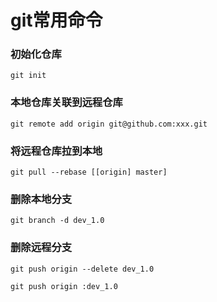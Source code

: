 # git常用命令



### 初始化仓库

```git command
git init
```



### 本地仓库关联到远程仓库

```git command
git remote add origin git@github.com:xxx.git
```



### 将远程仓库拉到本地

```git command
git pull --rebase [[origin] master]
```



### 删除本地分支

```
git branch -d dev_1.0
```



### 删除远程分支

```
git push origin --delete dev_1.0

git push origin :dev_1.0
```

